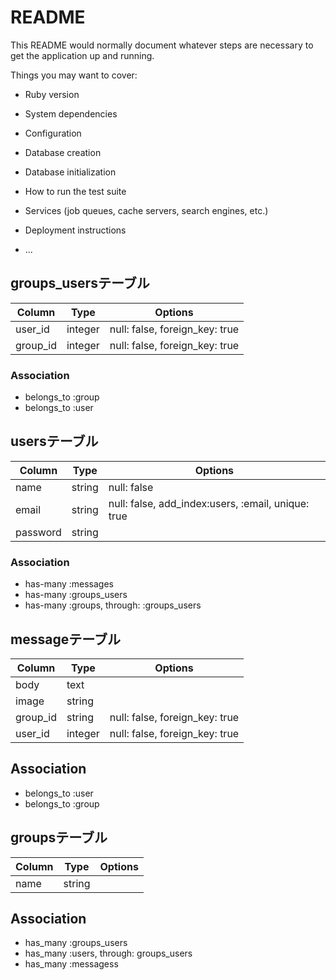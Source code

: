 # README

This README would normally document whatever steps are necessary to get the
application up and running.

Things you may want to cover:

* Ruby version

* System dependencies

* Configuration

* Database creation

* Database initialization

* How to run the test suite

* Services (job queues, cache servers, search engines, etc.)

* Deployment instructions

* ...
## groups_usersテーブル

|Column|Type|Options|
|------|----|-------|
|user_id|integer|null: false, foreign_key: true|
|group_id|integer|null: false, foreign_key: true|

### Association
- belongs_to :group
- belongs_to :user

## usersテーブル
|Column|Type|Options|
|------|----|-------|
|name|string|null: false|
|email|string|null: false, add_index:users, :email, unique: true|
|password|string|
### Association
- has-many :messages
- has-many :groups_users
- has-many :groups, through: :groups_users

## messageテーブル
|Column|Type|Options|
|------|----|-------|
|body|text| 
|image|string|
|group_id|string|null: false, foreign_key: true|
|user_id|integer|null: false, foreign_key: true|
## Association
- belongs_to :user
- belongs_to :group


## groupsテーブル
|Column|Type|Options|
|------|----|-------|
|name|string|
## Association
- has_many :groups_users
- has_many :users, through: groups_users
- has_many :messagess